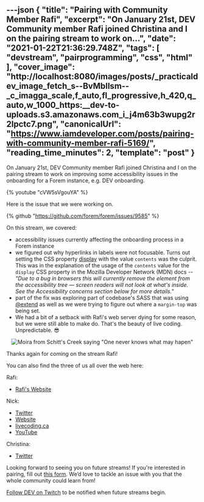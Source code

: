 ---json
{
  "title": "Pairing with Community Member Rafi",
  "excerpt": "On January 21st, DEV Community member Rafi joined Christina and I on the pairing stream to work on...",
  "date": "2021-01-22T21:36:29.748Z",
  "tags": [
    "devstream",
    "pairprogramming",
    "css",
    "html"
  ],
  "cover_image": "http://localhost:8080/images/posts/_practicaldev_image_fetch_s--BvMbIlsm--_c_imagga_scale,f_auto,fl_progressive,h_420,q_auto,w_1000_https:__dev-to-uploads.s3.amazonaws.com_i_j4m63b3wupg2r2lpctc7.png",
  "canonicalUrl": "https://www.iamdeveloper.com/posts/pairing-with-community-member-rafi-5169/",
  "reading_time_minutes": 2,
  "template": "post"
}
---

On <time datetime="2021-01-21">January 21st</time>, DEV Community member Rafi joined Christina and I on the pairing stream to work on improving some accessibility issues in the onboarding for a Forem instance, e.g. DEV onboarding.

{% youtube "cVW5sVgouYA" %}

Here is the issue that we were working on.

{% github "https://github.com/forem/forem/issues/9585" %}

On this stream, we covered:

* accessibility issues currently affecting the onboarding process in a Forem instance
* we figured out why hyperlinks in labels were not focusable. Turns out setting the CSS property [display](https://developer.mozilla.org/en-US/docs/Web/CSS/display) with the value `contents` was the culprit. This was in the explanation of the usage of the `contents` value for the `display` CSS property in the Mozilla Developer Network (MDN) docs -- *"Due to a bug in browsers this will currently remove the element from the accessibility tree — screen readers will not look at what's inside. See the Accessibility concerns section below for more details."*
* part of the fix was exploring part of codebase's SASS that was using [@extend](https://sass-lang.com/documentation/at-rules/extend) as well as we were trying to figure out where a `margin-top` was being set.
* We had a bit of a setback with Rafi's web server dying for some reason, but we were still able to make do. That's the beauty of live coding. Unpredictable. 😎

<center>

![Moira from Schitt's Creek saying "One never knows what may hapen"](https://media.giphy.com/media/3ohs4ob5OHiDvF9caY/giphy-downsized-large.gif)

</center>

Thanks again for coming on the stream Rafi!

You can also find the three of us all over the web here:

Rafi:

* [Rafi's Website](https://rafi993.me)

Nick:

* [Twitter](https://twitter.com/nickytonline)
* [Website](https://iamdeveloper.com/)
* [livecoding.ca](https://livecoding.ca)
* [YouTube](https://youtube.iamdeveloper.com)

Christina:

* [Twitter](https://twitter.com/coffeecraftcode)

Looking forward to seeing you on future streams! If you're interested in pairing, fill out [this form](https://iamdeveloper.com/pair). We’d love to tackle an issue with you that the whole community could learn from!

[Follow DEV on Twitch](twitch.tv/thepracticaldev) to be notified when future streams begin.
